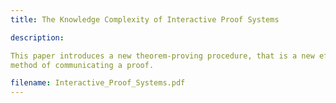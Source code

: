 ```yaml
---
title: The Knowledge Complexity of Interactive Proof Systems

description:

This paper introduces a new theorem-proving procedure, that is a new efficient
method of communicating a proof.

filename: Interactive_Proof_Systems.pdf
---
```

